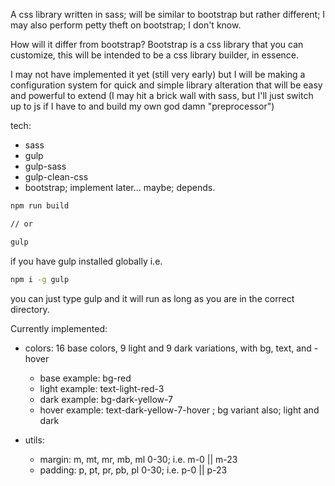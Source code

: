 A css library written in sass; will be similar to bootstrap but rather different; I may also perform petty theft on bootstrap; I don't know.

How will it differ from bootstrap? Bootstrap is a css library that you can customize, this will be intended to be a css library builder, in essence.

I may not have implemented it yet (still very early) but I will be making a configuration system for quick and simple library alteration that will be easy and powerful to extend (I may hit a brick wall with sass, but I'll just switch up to js if I have to and build my own god damn "preprocessor")

tech:
- sass
- gulp
- gulp-sass
- gulp-clean-css
- bootstrap; implement later... maybe; depends.

```bash
npm run build

// or

gulp
```

if you have gulp installed globally i.e.

```bash
npm i -g gulp
```

you can just type gulp and it will run as long as you are in the correct directory.


Currently implemented:

- colors: 16 base colors, 9 light and 9 dark variations, with bg, text, and -hover
    - base example: bg-red
    - light example: text-light-red-3
    - dark example: bg-dark-yellow-7
    - hover example: text-dark-yellow-7-hover ; bg variant also; light and dark

- utils:
    - margin: m, mt, mr, mb, ml 0-30; i.e. m-0 || m-23
    - padding: p, pt, pr, pb, pl 0-30; i.e. p-0 || p-23